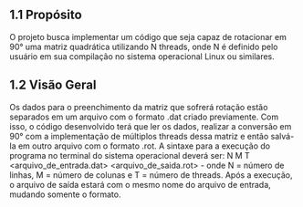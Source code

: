 ## 1.1 Propósito
O projeto busca implementar um código que seja capaz de rotacionar em 90° uma matriz quadrática utilizando N threads, onde N é definido pelo usuário em sua compilação no sistema operacional Linux ou similares.
## 1.2 Visão Geral
Os dados para o preenchimento da matriz que sofrerá rotação estão separados em um arquivo com o formato .dat criado previamente. Com isso, o código desenvolvido terá que ler os dados, realizar a conversão em 90° com a implementação de múltiplos threads dessa matriz e então salvá-la em outro arquivo com o formato .rot. 
A sintaxe para a execução do programa no terminal do sistema operacional deverá ser: N M T <arquivo_de_entrada.dat> <arquivo_de_saida.rot> - onde N = número de linhas, M = número de colunas e T = número de threads. Após a execução, o arquivo de saída estará com o mesmo nome do arquivo de entrada, mudando somente o formato.

